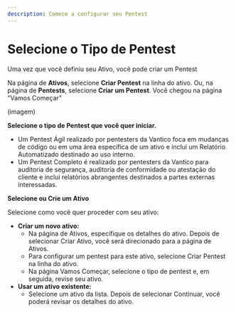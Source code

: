 ```yaml
---
description: Comece a configurar seu Pentest
---
```


# Selecione o Tipo de Pentest

Uma vez que você definiu seu Ativo, você pode criar um Pentest



Na página de **Ativos**, selecione **Criar Pentest** na linha do ativo. Ou, na página de **Pentests**, selecione **Criar um Pentest**. Você chegou na página "Vamos Começar"



(imagem)



**Selecione o tipo de Pentest que você quer iniciar.**

* Um Pentest Ágil realizado por pentesters da Vantico foca em mudanças de código ou em uma área específica de um ativo e inclui um Relatório Automatizado destinado ao uso interno.
* Um Pentest Completo é realizado por pentesters da Vantico para auditoria de segurança, auditoria de conformidade ou atestação do cliente e inclui relatórios abrangentes destinados a partes externas interessadas.



**Selecione ou Crie um Ativo**

Selecione como você quer proceder com seu ativo:

* **Criar um novo ativo:**
  * Na página de Ativos, especifique os detalhes do ativo. Depois de selecionar Criar Ativo, você será direcionado para a página de Ativos.
  * Para configurar um pentest para este ativo, selecione Criar Pentest na linha do ativo.
  * Na página Vamos Começar, selecione o tipo de pentest e, em seguida, revise seu ativo.
* **Usar um ativo existente:**
  * Selecione um ativo da lista. Depois de selecionar Continuar, você poderá revisar os detalhes do ativo.
